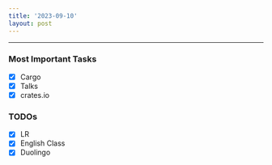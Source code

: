 ```yaml
---
title: '2023-09-10'
layout: post
---
```


---

### Most Important Tasks

- [x] Cargo
- [x] Talks
- [x] crates.io

### TODOs

- [x] LR
- [x] English Class
- [x] Duolingo
